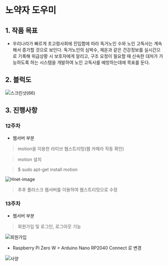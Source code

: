 # 노약자 도우미


## **1. 작품 목표**

- 우리나라가 빠르게 초고령사회에 진입함에 따라 독거노인 수와 노인 고독사는 계속해서 증가할 것으로 보인다. 독거노인의 심박수, 체온과 같은 건강정보를 실시간으로 기록해 위급상황 시 보호자에게 알리고, 구조 요청이 필요할 때 신속한 대처가 가능하도록 하는 시스템을 개발하여 노인 고독사를 예방하는데에 목표를 둔다. 



## **2. 블럭도**

![스크린샷(66)](https://user-images.githubusercontent.com/105420733/170254203-b201b56a-5249-462b-9ef7-e47de8cbcc74.png)



## **3. 진행사항**

### 12주차

* 웹서버 부분

 > motion을 이용한 라이브 웹스트리밍(웹 카메라 작동 확인)
 
 > motion 설치
  
 > $ sudo apt-get install motion


![Hnet-image](https://user-images.githubusercontent.com/105420733/170521420-48f7b16f-75a5-469e-91fe-d81626b120f0.gif)


> 추후 플라스크 웹서버를 이용하여 웹스트리밍으로 수정

### 13주차

* 웹서버 부분

> 회원가입 및 로그인, 로그아웃 기능
  
  
![회원가입](https://user-images.githubusercontent.com/105420733/175080252-ff492144-bc4d-4b29-b0c1-a912931d73d5.gif)
  
  
* Raspberry Pi Zero W > Arduino Nano RP2040 Connect 로 변경

![사양](https://user-images.githubusercontent.com/105420733/170625585-af5e94cb-bba4-4fac-a0e9-2befb2a7de36.png)
